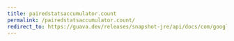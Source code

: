 ```yaml
---
title: pairedstatsaccumulator.count
permalink: /pairedstatsaccumulator.count/
redirect_to: https://guava.dev/releases/snapshot-jre/api/docs/com/google/common/math/PairedStatsAccumulator.html#count--
---
```

